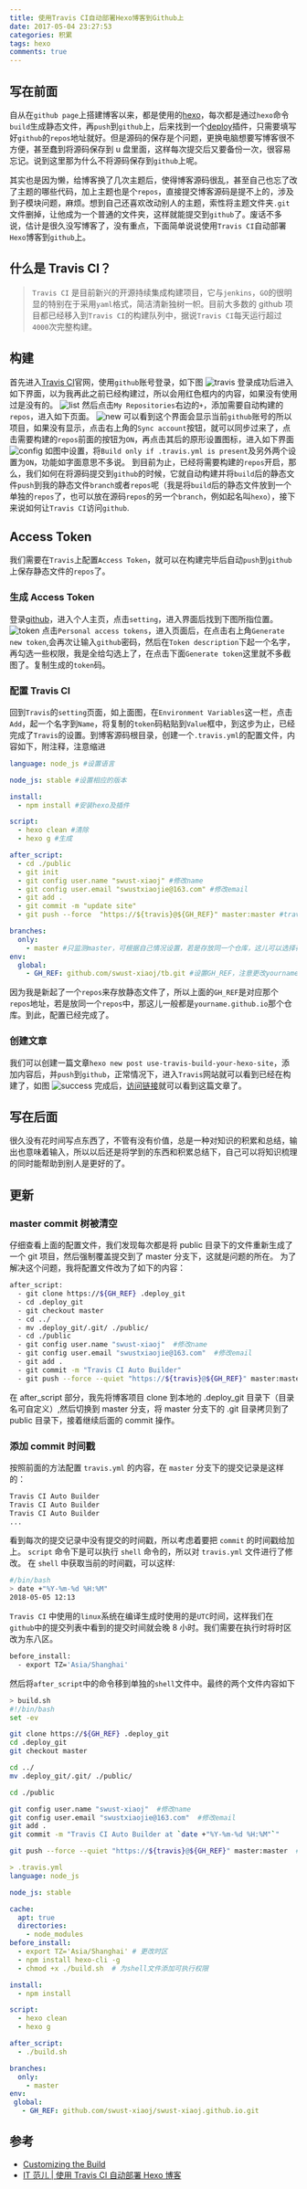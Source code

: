 ```yaml
---
title: 使用Travis CI自动部署Hexo博客到Github上
date: 2017-05-04 23:27:53
categories: 积累
tags: hexo
comments: true
---
```


## 写在前面

自从在`github page`上搭建博客以来，都是使用的[hexo](http://hexo.io/)，每次都是通过`hexo`命令`build`生成静态文件，再`push`到`github`上，后来找到一个[deploy](https://github.com/hexojs/hexo-deployer-git)插件，只需要填写好`github`的`repos`地址就好。但是源码的保存是个问题，更换电脑想要写博客很不方便，甚至蠢到将源码保存到 u 盘里面，这样每次提交后又要备份一次，很容易忘记。说到这里那为什么不将源码保存到`github`上呢。

  <!-- more -->

其实也是因为懒，给博客换了几次主题后，使得博客源码很乱，甚至自己也忘了改了主题的哪些代码，加上主题也是个`repos`，直接提交博客源码是提不上的，涉及到子模块问题，麻烦。想到自己还喜欢改动别人的主题，索性将主题文件夹`.git`文件删掉，让他成为一个普通的文件夹，这样就能提交到`github`了。废话不多说，估计是很久没写博客了，没有重点，下面简单说说使用`Travis CI`自动部署`Hexo`博客到`github`上。

## 什么是 Travis CI？

> `Travis CI` 是目前新兴的开源持续集成构建项目，它与`jenkins`，`GO`的很明显的特别在于采用`yaml`格式，简洁清新独树一帜。目前大多数的 github 项目都已经移入到`Travis CI`的构建队列中，据说`Travis CI`每天运行超过`4000`次完整构建。

## 构建

首先进入[Travis CI](https://travis-ci.org/)官网，使用`github`账号登录，如下图
![travis](http://7xjp74.com1.z0.glb.clouddn.com/travis.png)
登录成功后进入如下界面，以为我再此之前已经构建过，所以会用红色框内的内容，如果没有使用过是没有的。
![list](http://7xjp74.com1.z0.glb.clouddn.com/list.png)
然后点击`My Repositories`右边的`+`，添加需要自动构建的`repos`，进入如下页面。
![new](http://7xjp74.com1.z0.glb.clouddn.com/new.png)
可以看到这个界面会显示当前`github`账号的所以项目，如果没有显示，点击右上角的`Sync account`按钮，就可以同步过来了，点击需要构建的`repos`前面的按钮为`ON`，再点击其后的原形设置图标，进入如下界面
![config](http://7xjp74.com1.z0.glb.clouddn.com/config.png)
如图中设置，将`Build only if .travis.yml is present`及另外两个设置为`ON`，功能如字面意思不多说。
到目前为止，已经将需要构建的`repos`开启，那么，我们如何在将源码提交到`github`的时候，它就自动构建并将`build`后的静态文件`push`到我的静态文件`branch`或者`repos`呢（我是将`build`后的静态文件放到一个单独的`repos`了，也可以放在源码`repos`的另一个`branch`，例如起名叫`hexo`），接下来说如何让`Travis CI`访问`github`.

## Access Token

我们需要在`Travis`上配置`Access Token`，就可以在构建完毕后自动`push`到`github`上保存静态文件的`repos`了。

### 生成 Access Token

登录[github](https://github.com/)，进入个人主页，点击`setting`，进入界面后找到下图所指位置。
![token](http://7xjp74.com1.z0.glb.clouddn.com/token.png)
点击`Personal access tokens`，进入页面后，在点击右上角`Generate new token`,会再次让输入`github`密码，然后在`Token description`下起一个名字，再勾选一些权限，我是全给勾选上了，在点击下面`Generate token`这里就不多截图了。复制生成的`token`码。

### 配置 Travis CI

回到`Travis`的`setting`页面，如上面图，在`Environment Variables`这一栏，点击`Add`，起一个名字到`Name`，将复制的`token`码粘贴到`Value`框中，到这步为止，已经完成了`Travis`的设置。到博客源码根目录，创建一个`.travis.yml`的配置文件，内容如下，附注释，注意缩进

```yaml
language: node_js #设置语言

node_js: stable #设置相应的版本

install:
  - npm install #安装hexo及插件

script:
  - hexo clean #清除
  - hexo g #生成

after_script:
  - cd ./public
  - git init
  - git config user.name "swust-xiaoj" #修改name
  - git config user.email "swustxiaojie@163.com" #修改email
  - git add .
  - git commit -m "update site"
  - git push --force  "https://${travis}@${GH_REF}" master:master #travis是在Travis中配置token的名称

branches:
  only:
    - master #只监测master，可根据自己情况设置，若是存放同一个仓库，这儿可以选择存放源码的branch，如hexo
env:
  global:
    - GH_REF: github.com/swust-xiaoj/tb.git #设置GH_REF，注意更改yourname
```

因为我是新起了一个`repos`来存放静态文件了，所以上面的`GH_REF`是对应那个`repos`地址，若是放同一个`repos`中，那这儿一般都是`yourname.github.io`那个仓库。到此，配置已经完成了。

### 创建文章

我们可以创建一篇文章`hexo new post use-travis-build-your-hexo-site`，添加内容后，并`push`到`github`，正常情况下，进入`Travis`网站就可以看到已经在构建了，如图
![success](http://7xjp74.com1.z0.glb.clouddn.com/success.png)
完成后，[访问链接](https://dearxiaojie.top/article/2017-05-04-use-travisci-build-your-hexo-site.html)就可以看到这篇文章了。

## 写在后面

很久没有花时间写点东西了，不管有没有价值，总是一种对知识的积累和总结，输出也意味着输入，所以以后还是将学到的东西和积累总结下，自己可以将知识梳理的同时能帮助到别人是更好的了。

## 更新

### master commit 树被清空

仔细查看上面的配置文件，我们发现每次都是将 public 目录下的文件重新生成了一个 git 项目，然后强制覆盖提交到了 master 分支下，这就是问题的所在。
为了解决这个问题，我将配置文件改为了如下的内容：

```bash
after_script:
  - git clone https://${GH_REF} .deploy_git
  - cd .deploy_git
  - git checkout master
  - cd ../
  - mv .deploy_git/.git/ ./public/
  - cd ./public
  - git config user.name "swust-xiaoj"  #修改name
  - git config user.email "swustxiaojie@163.com"  #修改email
  - git add .
  - git commit -m "Travis CI Auto Builder"
  - git push --force --quiet "https://${travis}@${GH_REF}" master:master  #travis是在Travis中配置token的名称
```

在 after_script 部分，我先将博客项目 clone 到本地的 .deploy_git 目录下（目录名可自定义）,然后切换到 master 分支，将 master 分支下的 .git 目录拷贝到了 public 目录下，接着继续后面的 commit 操作。

### 添加 commit 时间戳

按照前面的方法配置 `travis.yml` 的内容，在 `master` 分支下的提交记录是这样的：

```bash
Travis CI Auto Builder
Travis CI Auto Builder
Travis CI Auto Builder
...
```

看到每次的提交记录中没有提交的时间戳，所以考虑着要把 `commit` 的时间戳给加上。
`script` 命令下是可以执行 `shell` 命令的，所以对 `travis.yml` 文件进行了修改。
在 `shell` 中获取当前的时间戳，可以这样:

```bash
#/bin/bash
> date +"%Y-%m-%d %H:%M"
2018-05-05 12:13
```

`Travis CI` 中使用的`linux`系统在编译生成时使用的是`UTC`时间，这样我们在`github`中的提交列表中看到的提交时间就会晚 8 小时。我们需要在执行时将时区改为东八区。

```bash
before_install:
  - export TZ='Asia/Shanghai'
```

然后将`after_script`中的命令移到单独的`shell`文件中。最终的两个文件内容如下

```bash
> build.sh
#!/bin/bash
set -ev

git clone https://${GH_REF} .deploy_git
cd .deploy_git
git checkout master

cd ../
mv .deploy_git/.git/ ./public/

cd ./public

git config user.name "swust-xiaoj"  #修改name
git config user.email "swustxiaojie@163.com"  #修改email
git add .
git commit -m "Travis CI Auto Builder at `date +"%Y-%m-%d %H:%M"`"

git push --force --quiet "https://${travis}@${GH_REF}" master:master  #travis是在Travis中配置token的名称
```

```yaml
> .travis.yml
language: node_js

node_js: stable

cache:
  apt: true
  directories:
    - node_modules
before_install:
  - export TZ='Asia/Shanghai' # 更改时区
  - npm install hexo-cli -g
  - chmod +x ./build.sh  # 为shell文件添加可执行权限

install:
  - npm install

script:
  - hexo clean
  - hexo g

after_script:
  - ./build.sh

branches:
  only:
    - master
env:
 global:
   - GH_REF: github.com/swust-xiaoj/swust-xiaoj.github.io.git
```

## 参考

- [Customizing the Build](https://docs.travis-ci.com/user/customizing-the-build/)
- [IT 范儿 | 使用 Travis CI 自动部署 Hexo 博客](http://www.itfanr.cc/2017/08/09/using-travis-ci-automatic-deploy-hexo-blogs/)
